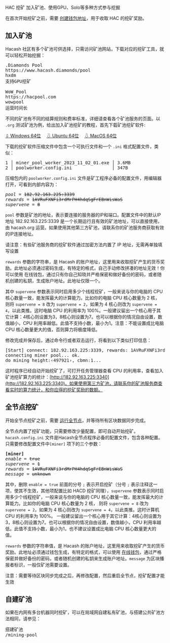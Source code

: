 HAC 挖矿
加入矿池、使用GPU、Solo等多种方式参与挖掘






在首次开始挖矿之前，需要 [创建钱包地址](https://wallet.hacash.org?lang=[:=lang.useset:])，用于收取 HAC 的挖矿奖励。


<a name="pool"></a>

## 加入矿池

Hacash 社区有多个矿池可供选择，只需访问矿池网站，下载对应的挖矿工具，就可以轻松开始挖掘：

<pre class="links">
.Diamonds Pool
https://www.hacash.diamonds/pool
hxdm
支持GPU挖矿

WoW_Pool
https://hacpool.com
wowpool
运营时间长
</pre>

不同的矿池有不同的结算规则和费率标准，详细请查看各个矿池服务的页面。以 `.org` 测试矿池为例，给出加入矿池挖矿的教程，首先下载矿池挖矿软件:

<a class="btn" href="https://download.hacash.org/miner_pool_worker_hacash_windows64.zip" target="_blank">⇩ Windows 64位</a>　
<a class="btn orange" href="https://download.hacash.org/miner_pool_worker_hacash_ubuntu64.zip" target="_blank">⇩ Ubuntu 64位</a>　
<a class="btn gray" href="https://download.hacash.org/miner_pool_worker_hacash_macos64.zip" target="_blank">⇩ MacOS 64位</a>

下载的挖矿软件压缩文件中包含一个可执行文件和一个 `.ini` 格式配置文件，类似：

<pre class="log">
1 │ miner_pool_worker_2023_11_02_01.exe │ 3.6MB
2 │ poolworker.config.ini               │ 347B
</pre>

压缩包内的 `poolworker.config.ini` 文件是矿工程序必备的配置文件，用编辑器打开，可看到内部内容为：


<pre class="log cnf">
<i>pool</i> = <s>182.92.163.225:3339</s>
<i>rewards</i> = <s>1AVRuFXNFi3rdMrPH4hdqSgFrEBnWisWaS</s>
<i>supervene</i> = <s>8</s>
</pre>

`pool` 参数是矿池的地址，表示要连接的服务器的IP和端口。配置文件中的默认IP地址 182.92.163.225:3339 是一个长期运行且有效的矿池地址，可以直接使用，由 hacash.org 运营。如果使用其他第三方矿池，请联系你的矿池服务商获取有效的IP连接地址。

<p class="note">请注意：有些矿池服务商的挖矿软件通过加密方法内置了 IP 地址，无需再单独填写设置</p>

`rewards` 参数的字符串，是 Hacash 的账户地址，这里用来收取挖矿产生的货币奖励。此地址必须通过密码生成，有特定的格式，自己手动修改拼凑的地址无效！你可以使用 在线钱包，通过只有你自己知晓并严格保密和做好备份的密码，或者随机创建的私钥，生成账户地址。此地址仅限一个。

其中 `supervene` 参数表示同时启用多少个线程挖矿，一般来说与你的电脑的 CPU 核心数量一致，能发挥最大的计算能力。比如你的电脑 CPU 核心数量为 2 核， 则将 `supervene = 8` 改为 `supervene = 2`，如果为 4 核心则改为 `supervene = 4`，以此类推。这时电脑 CPU 的利用率为 100%。一般建议留出一个核心用于其它计算：4核心则设置为3，8核心则设置为7。也可以根据你的情况自由设置，数值越小，CPU 利用率越低。此值不支持小数，最小为1。注意：不能设置成比电脑 CPU 核心数量更大的值，否则算力将极度降低。

修改完成并保存后，通过命令行或者双击运行，将看到以下类似打印信息：

<pre class="print">[Start] connect: 182.92.163.225:3339, rewards: 1AVRuFXNFi3rdMrPH4hdqSgFrEBnWisWaS, supervene: 8. 
connecting miner pool... ok.
do mining height:‹497921›, cbmn:1... 
</pre>

这时程序已经自动开始挖矿了，可打开任务管理器查看 CPU 的利用率，查看加入矿池挖矿算力的统计：[http://182.92.163.225:3340](http://182.92.163.225:3340)。如果使用第三方矿池，请联系你的矿池服务商查看实时的算力统计，和你应得的挖矿奖励的数额。



<a name="fullnode"></a>

## 全节点挖矿

开始全节点挖矿之前，需要 [运行全节点](/run-full-node)，并等待所有区块数据同步完成。

全节点内置了挖矿功能，只需要修改少量配置，即可自动开始挖矿。`hacash.config.ini` 文件是Hacash全节点程序必备的配置文件，包含各种配置。只需要修改配置文件中`[miner]` 项下的三个参数：

<pre class="log cnf">
<b>[miner]</b>
<i>enable</i> = <s>true</s>
<i>supervene</i> = <s>1</s>
<i>rewards</i> = <s>1AVRuFXNFi3rdMrPH4hdqSgFrEBnWisWaS</s>
<i>message</i> = <s>unknown</s>
</pre>

其中，删除 `enable = true` 前面的分号 `;` 表示开启挖矿（分号 `;` 表示注释这一项，使其不生效，其他项配置比如 HACD 挖矿同理），`supervene` 参数表示同时启用多少个线程挖矿，一般来说与你的电脑的 CPU 核心数量一致，能发挥最大的计算能力。比如你的电脑 CPU 核心数量为 2 核， 则将 `supervene = 8` 改为 `supervene = 2`，如果为 4 核心则改为 `supervene = 4`，以此类推。这时计算机 CPU 的利用率为 100%。 一般建议留出一个核心用于其它计算：4核心则设置为3，8核心则设置为7。也可以根据你的情况自由设置，数值越小，CPU 利用率越低。此值不支持小数，最小为1，也不建议设置成比电脑 CPU 核心数量更大的值。

`rewards` 参数的字符串值，是 Hacash 的账户地址，这里用来收取挖矿产生的货币奖励。此地址必须通过钱包生成，有特定的格式，可以使用 [在线钱包](https://wallet.hacash.org?lang=[:=lang.useset:])，通过严格保密并做好备份的密码，或者随机创建的私钥来生成账户地址。`message` 为区块播报者标识，一般仅矿池需要设置。

<p class="note">注意：需要等待区块同步完成之后，再修改配置，然后重启全节点，挖矿配置才能生效</p>

## 自建矿池

如果在内网有多台机器同时挖矿，可以在局域网自建私有矿池，与搭建公共矿池方法相同，请参见：

<pre class="links">
搭建矿池
/mining-pool
</pre>
